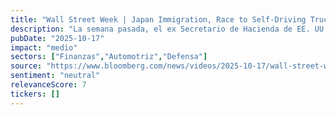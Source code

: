 ```yaml
---
title: "Wall Street Week | Japan Immigration, Race to Self-Driving Trucks, Defense & AI"
description: "La semana pasada, el ex Secretario de Hacienda de EE. UU. Lawrence H. Summers indica que los beneficios bancarios son mayores; sin embargo, están surgiendo mayores riesgos en crédito y en una apuesta inusual de EE. UU. a moneda argentina. ¿Podría Japón huya creciente carencia laboral finalmente hacer que la inmigración fuera parte fija de su futuro? Adicional, los camiones con conducción automática tienen la promesa de transformar la carga de la logística en los EEUU. y Europa; sin embargo, el camino hacia la automatización no es sin complicaciones. ¿Puede la inteligencia artificial hacer la guerra más rápida y segura sin perder el control humano?"
pubDate: "2025-10-17"
impact: "medio"
sectors: ["Finanzas","Automotriz","Defensa"]
source: "https://www.bloomberg.com/news/videos/2025-10-17/wall-street-week-in-it-for-the-long-haul-video"
sentiment: "neutral"
relevanceScore: 7
tickers: []
---
```



